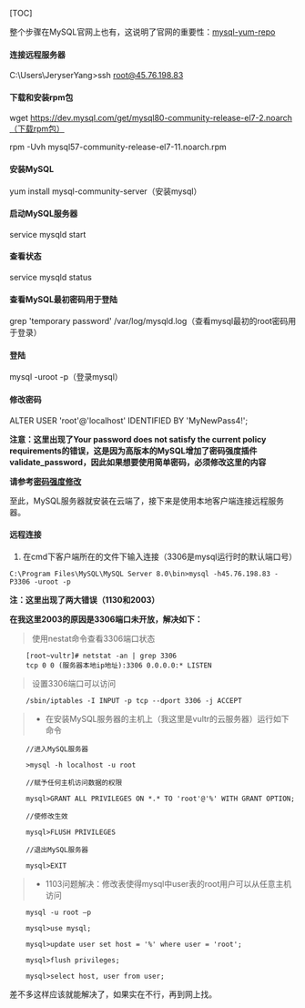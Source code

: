 [TOC]

整个步骤在MySQL官网上也有，这说明了官网的重要性：[mysql-yum-repo](https://dev.mysql.com/doc/mysql-yum-repo-quick-guide/en/)

#### 连接远程服务器

C:\Users\JeryserYang>ssh root@45.76.198.83

#### 下载和安装rpm包

wget https://dev.mysql.com/get/mysql80-community-release-el7-2.noarch（下载rpm包）

rpm -Uvh mysql57-community-release-el7-11.noarch.rpm

#### 安装MySQL

yum install mysql-community-server（安装mysql）

#### 启动MySQL服务器

service mysqld start

#### 查看状态

service mysqld status

#### 查看MySQL最初密码用于登陆

grep 'temporary password' /var/log/mysqld.log（查看mysql最初的root密码用于登录）

#### 登陆

mysql -uroot -p（登录mysql）

#### 修改密码

ALTER USER 'root'@'localhost' IDENTIFIED BY 'MyNewPass4!';

**注意：这里出现了Your password does not satisfy the current policy requirements的错误，这是因为高版本的MySQL增加了密码强度插件validate_password，因此如果想要使用简单密码，必须修改这里的内容**

**请参考[密码强度修改](https://blog.csdn.net/kuluzs/article/details/51924374)**

至此，MySQL服务器就安装在云端了，接下来是使用本地客户端连接远程服务器。

#### 远程连接

1. 在cmd下客户端所在的文件下输入连接（3306是mysql运行时的默认端口号）

`C:\Program Files\MySQL\MySQL Server 8.0\bin>mysql -h45.76.198.83 -P3306 -uroot -p`

**注：这里出现了两大错误（1130和2003）**

**在我这里2003的原因是3306端口未开放，解决如下：**

> 使用nestat命令查看3306端口状态

        [root~vultr]# netstat -an | grep 3306 
        tcp 0 0 (服务器本地ip地址):3306 0.0.0.0:* LISTEN

> 设置3306端口可以访问

        /sbin/iptables -I INPUT -p tcp --dport 3306 -j ACCEPT

> * 在安装MySQL服务器的主机上（我这里是vultr的云服务器）运行如下命令

        //进入MySQL服务器

        >mysql -h localhost -u root

        //赋予任何主机访问数据的权限

        mysql>GRANT ALL PRIVILEGES ON *.* TO 'root'@'%' WITH GRANT OPTION;

        //使修改生效

        mysql>FLUSH PRIVILEGES

        //退出MySQL服务器

        mysql>EXIT

> * 1103问题解决：修改表使得mysql中user表的root用户可以从任意主机访问

        mysql -u root –p

        mysql>use mysql;

        mysql>update user set host = '%' where user = 'root';

        mysql>flush privileges; 

        mysql>select host, user from user;

差不多这样应该就能解决了，如果实在不行，再到网上找。

